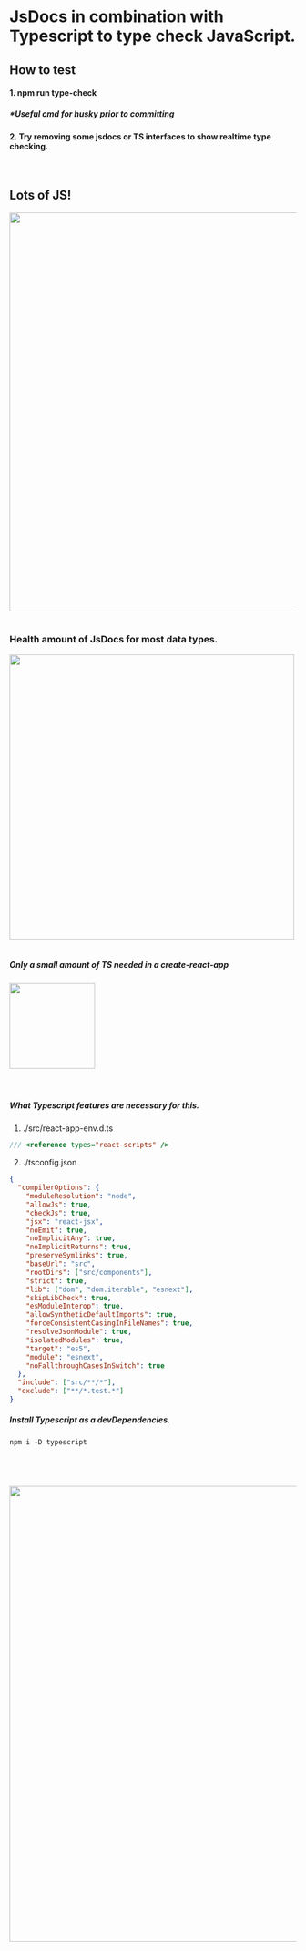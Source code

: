 # JsDocs in combination with Typescript to type check JavaScript.

## How to test

#### 1. npm run type-check

##### \*Useful cmd for husky prior to committing

#### 2. Try removing some jsdocs or TS interfaces to show realtime type checking.

<br />

## Lots of JS!

<img src="https://miro.medium.com/max/800/1*bxEkHw1xewxOFjmGunb-Cw.png" width="700"/>

<br />
<br />

### Health amount of JsDocs for most data types.

<img src="https://res.cloudinary.com/practicaldev/image/fetch/s--lBzMLBKJ--/c_imagga_scale,f_auto,fl_progressive,h_900,q_auto,w_1600/https://i.imgur.com/BL85jL8.png" width="500" />

<br />
<br />

##### Only a small amount of TS needed in a create-react-app

<img src="https://miro.medium.com/max/4000/1*9eMyWLYOqU5aqBtVoFoi3Q.jpeg" width="150"/>

<br />
<br />

#

##### What Typescript features are necessary for this.

1. ./src/react-app-env.d.ts

```ts
/// <reference types="react-scripts" />
```

2. ./tsconfig.json

```json
{
  "compilerOptions": {
    "moduleResolution": "node",
    "allowJs": true,
    "checkJs": true,
    "jsx": "react-jsx",
    "noEmit": true,
    "noImplicitAny": true,
    "noImplicitReturns": true,
    "preserveSymlinks": true,
    "baseUrl": "src",
    "rootDirs": ["src/components"],
    "strict": true,
    "lib": ["dom", "dom.iterable", "esnext"],
    "skipLibCheck": true,
    "esModuleInterop": true,
    "allowSyntheticDefaultImports": true,
    "forceConsistentCasingInFileNames": true,
    "resolveJsonModule": true,
    "isolatedModules": true,
    "target": "es5",
    "module": "esnext",
    "noFallthroughCasesInSwitch": true
  },
  "include": ["src/**/*"],
  "exclude": ["**/*.test.*"]
}
```

##### Install Typescript as a devDependencies.

`npm i -D typescript`

<br />

#

<img src="https://miro.medium.com/max/3180/1*V65PWDs8kUW42QM5ebcYOw.png" width="800">
